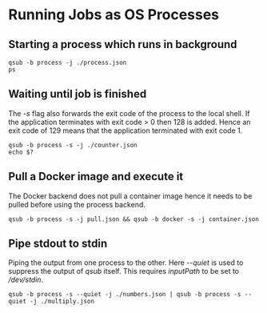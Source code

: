 # Running Jobs as OS Processes

## Starting a process which runs in background

    qsub -b process -j ./process.json
    ps

## Waiting until job is finished

The _-s_ flag also forwards the exit code of the process to the local shell.
If the application terminates with exit code > 0 then 128 is added. Hence 
an exit code of 129 means that the application terminated with exit code 1.

    qsub -b process -s -j ./counter.json
    echo $?

## Pull a Docker image and execute it

The Docker backend does not pull a container image hence it needs to be pulled
before using the process backend.

    qsub -b process -s -j pull.json && qsub -b docker -s -j container.json

## Pipe stdout to stdin

Piping the output from one process to the other. Here _--quiet_ is used to 
suppress the output of _qsub_ itself. This requires _inputPath_ to be set 
to _/dev/stdin_.

    qsub -b process -s --quiet -j ./numbers.json | qsub -b process -s --quiet -j ./multiply.json